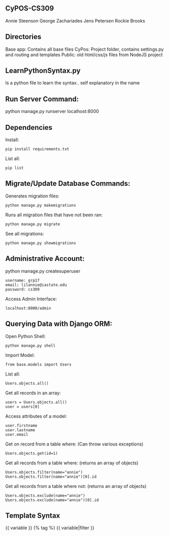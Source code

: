 CyPOS-CS309
-----------
Annie Steenson
George Zachariades
Jens Petersen
Rockie Brooks

Directories
-----------
Base app: Contains all base files
CyPos: Project folder, contains settings.py and routing and templates
Public: old html/css/js files from NodeJS project

LearnPythonSyntax.py
--------------------
Is a python file to learn the syntax.. 
self explanatory in the name

Run Server Command:
-------------------
python manage.py runserver
localhost:8000

Dependencies
------------
Install: 

    pip install requirements.txt
    
List all: 

    pip list
    

Migrate/Update Database Commands:
---------------------------------
Generates migration files: 

    python manage.py makemigrations
    
Runs all migration files that have not been ran: 

    python manage.py migrate 
    
See all migrations: 

    python manage.py showmigrations
    
    
Administrative Account:
-----------------------
python manage.py createsuperuser

    username: grp17
    email: lilannie@iastate.edu
    password: cs309
Access Admin Interface:

    localhost:8000/admin
    
Querying Data with Django ORM:
------------------------------
Open Python Shell:

    python manage.py shell
Import Model:

    from base.models import Users
List all:

    Users.objects.all()
Get all records in an array:

    users = Users.objects.all()
    user = users[0]
Access attributes of a model:

    user.firstname
    user.lastname
    user.email
Get on record from a table where: (Can throw various exceptions)

    Users.objects.get(id=1)
Get all records from a table where: (returns an array of objects)

    Users.objects.filter(name="annie")
    Users.objects.filter(name="annie")[0].id
Get all records from a table where not: (returns an array of objects)

    Users.objects.exclude(name="annie")
    Users.objects.exclude(name="annie")[0].id
    
Template Syntax 
--------------- 
{{ variable }}
{% tag %}
{{ variable|filter }}